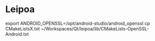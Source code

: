 # Leipoa

export ANDROID_OPENSSL=/opt/android-studio/android_openssl
cp CMakeListsX.txt ~/Workspaces/Qt/leipoa/lib/CMakeLists-OpenSSL-Android.txt

